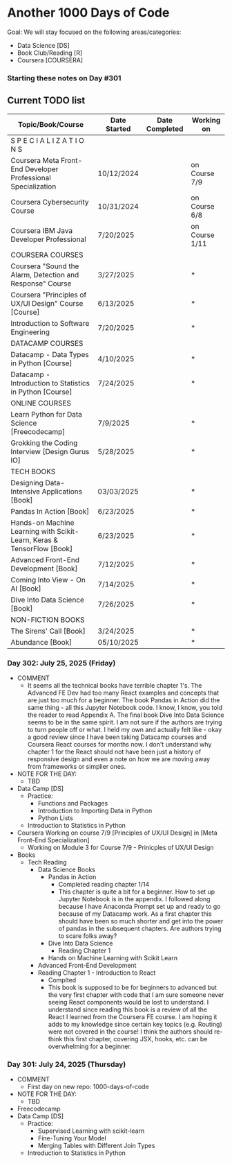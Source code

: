 # Another 1000 Days of Code
Goal:
We will stay focused on the following areas/categories:
- Data Science [DS]
- Book Club/Reading [R]
- Coursera [COURSERA]

### Starting these notes on Day #301

## Current TODO list
|Topic/Book/Course|Date Started|Date Completed|Working on|
|-----------------|------------|--------------|----------|
| S P E C I A L I Z A T I O N S||||
| Coursera Meta Front-End Developer Professional Specialization|10/12/2024| | on Course 7/9 |
| Coursera Cybersecurity Course|10/31/2024| | on Course 6/8 |
| Coursera IBM Java Developer Professional |7/20/2025| | on Course 1/11 |
| COURSERA COURSES||||
| Coursera "Sound the Alarm, Detection and Response" Course |3/27/2025| | * |
| Coursera "Principles of UX/UI Design" Course [Course]|6/13/2025| | * |
| Introduction to Software Engineering|7/20/2025| | * |
| DATACAMP COURSES||||
| Datacamp - Data Types in Python [Course]|4/10/2025| | * |
| Datacamp - Introduction to Statistics in Python [Course]|7/24/2025| | * |
| ONLINE COURSES||||
| Learn Python for Data Science [Freecodecamp]|7/9/2025| | * |
| Grokking the Coding Interview [Design Gurus IO]|5/28/2025| | * |
| TECH BOOKS||||
| Designing Data-Intensive Applications [Book]|03/03/2025| | * |
| Pandas In Action [Book]|6/23/2025| | * |
| Hands-on Machine Learning with Scikit-Learn, Keras & TensorFlow [Book]|6/23/2025| | * |
| Advanced Front-End Development [Book]|7/12/2025| | * |
| Coming Into View - On AI [Book]|7/14/2025| | * |
| Dive Into Data Science [Book]|7/26/2025| | * |
| NON-FICTION BOOKS||||
| The Sirens' Call [Book]|3/24/2025| | * |
| Abundance  [Book]|05/10/2025| | * |

### Day 302: July 25, 2025 (Friday)
- COMMENT
  - It seems all the technical books have terrible chapter 1's. The Advanced FE Dev
    had too many React examples and concepts that are just too much for a beginner. The
    book Pandas in Action did the same thing - all this Jupyter Notebook code. I know,
    I know, you told the reader to read Appendix A. The final book Dive Into Data Science
    seems to be in the same spirit. I am not sure if the authors are trying to turn people off or what.
    I held my own and actually felt like - okay a good review since I have been taking
    Datacamp courses and Coursera React courses for months now. I don't understand why chapter 1 for the React
    should not have been just a history of responsive design and even a note on how we are moving away
    from frameworks or simplier ones. 
- NOTE FOR THE DAY:
  - TBD
- Data Camp [DS]
  - Practice:
    - Functions and Packages
    - Introduction to Importing Data in Python
    - Python Lists
  - Introduction to Statistics in Python
- Coursera Working on course 7/9 [Principles of UX/UI Design] in  [Meta Front-End Specialization]
  - Working on Module 3 for  Course 7/9 - Prinicples of UX/UI Design              
- Books
  - Tech Reading
    - Data Science Books
      - Pandas in Action
    	  - Completed reading chapter 1/14
        - This chapter is quite a bit for a beginner. How to set up Jupyter Notebook
          is in the appendix.  I followed along because I have Anaconda Prompt 
          set up and ready to go because of my Datacamp work. As a first chapter this 
          should have been so much shorter and get into the power of pandas in the
          subsequent chapters. Are authors trying to scare folks away?
      - Dive Into Data Science
        - Reading Chapter 1
      - Hands on Machine Learning with Scikit Learn
     - Advanced Front-End Development
      - Reading Chapter 1 - Introduction to React
        - Complted
        - This book is supposed to be for beginners to advanced but the very first
          chapter with code that I am sure someone never seeing React components would
          be lost to understand.  I understand since reading this book is a review of
          all the React I learned from the Coursera FE course. I am hoping it adds to my knowledge
          since certain key topics (e.g. Routing) were not covered in the course!
          I think the authors should re-think this first chapter, covering JSX, hooks, etc. 
          can be overwhelming for a beginner.

      
### Day 301: July 24, 2025 (Thursday)
- COMMENT
  - First day on new repo: 1000-days-of-code
- NOTE FOR THE DAY:
  - TBD
- Freecodecamp
- Data Camp [DS]
  - Practice:
    - Supervised Learning with scikit-learn
    - Fine-Tuning Your Model
    - Merging Tables with Different Join Types
  - Introduction to Statistics in Python
 

